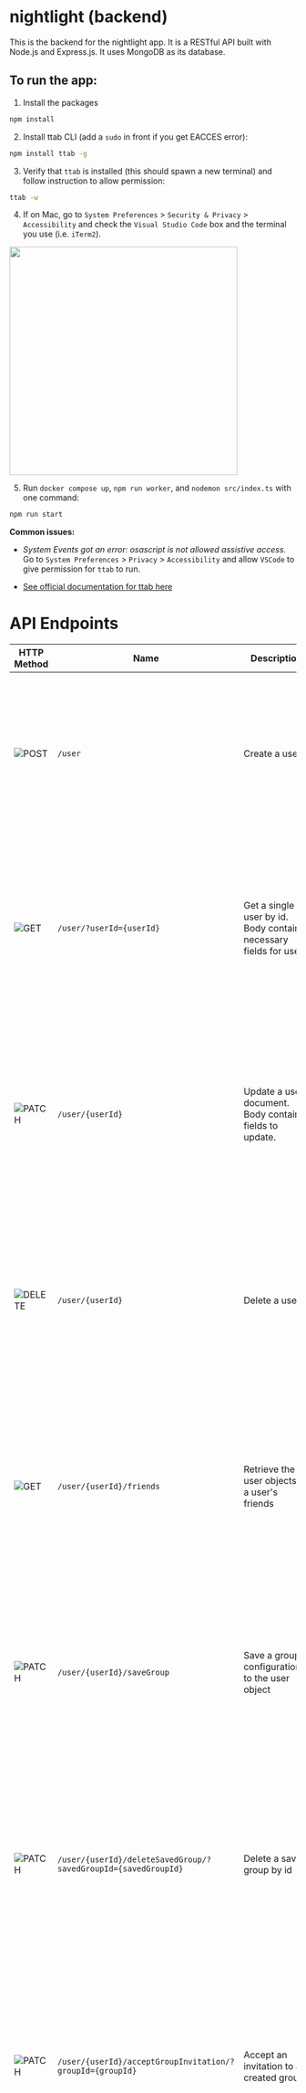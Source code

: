 # nightlight (backend)

This is the backend for the nightlight app. It is a RESTful API built with Node.js and Express.js. It uses MongoDB as its database.

## To run the app:

1. Install the packages

```zsh
npm install
```

2. Install ttab CLI (add a `sudo` in front if you get EACCES error):

```zsh
npm install ttab -g
```

3. Verify that `ttab` is installed (this should spawn a new terminal) and follow instruction to allow permission:

```zsh
ttab -w
```

4. If on Mac, go to `System Preferences` > `Security & Privacy` > `Accessibility` and check the `Visual Studio Code` box and the terminal you use (i.e. `iTerm2`).

<img width="400" src="https://i.imgur.com/mRiL3PJ.png">

5. Run `docker compose up`, `npm run worker`, and `nodemon src/index.ts` with one command:

```zsh
npm run start
```

**Common issues:**

- _System Events got an error: osascript is not allowed assistive access._
  Go to `System Preferences` > `Privacy` > `Accessibility` and allow `VSCode` to give permission for `ttab` to run.

- [See official documentation for ttab here](https://www.npmjs.com/package/ttab)

# API Endpoints

| HTTP Method                                               | Name                                                           | Description                                                                                                                                                                     | Parameters                                                                                                                                                                                                                                                                                               | Responses                                                                                                                                                                                                                                                    |
| --------------------------------------------------------- | -------------------------------------------------------------- | ------------------------------------------------------------------------------------------------------------------------------------------------------------------------------- | -------------------------------------------------------------------------------------------------------------------------------------------------------------------------------------------------------------------------------------------------------------------------------------------------------- | ------------------------------------------------------------------------------------------------------------------------------------------------------------------------------------------------------------------------------------------------------------ |
| ![POST](https://img.shields.io/badge/-POST-green)         | `/user`                                                        | Create a user.                                                                                                                                                                  | ...all user fields                                                                                                                                                                                                                                                                                       | [`201`] Successful user creation. <br> [`401`] Unauthorized. idk who u r. <br> [`403`] Forbidden. ik who u r...nice try ;).<br> [`404`] Bad request. <br> [`500`] Internal server error.                                                                     |
| ![GET](https://img.shields.io/badge/-GET-blue)            | `/user/?userId={userId}`                                       | Get a single user by id. Body contains necessary fields for user.                                                                                                               | `userId` (Object ID) - The MongoDB-generated UUID (`_id`) attached to the target user. (optional)                                                                                                                                                                                                        | [`200`] - Successful user retrieval. <br> [`400`] User not found. <br> [`401`] Unauthorized. idk who u r. <br> [`403`] Forbidden. ik who u r...nice try ;). <br> [`404`] - Bad Request <br> [`500`] Internal server error.                                   |
| ![PATCH](https://img.shields.io/badge/-PATCH-yellowgreen) | `/user/{userId}`                                               | Update a user document. Body contains fields to update.                                                                                                                         | `userId` (Object ID) - The MongoDB-generated UUID (`_id`) attached to the target user. <br><br> ...all new user fields.                                                                                                                                                                                  | [`200`] - Successful user update. <br> [`400`] User not found.<br> [`401`] Unauthorized. idk who u r. <br> [`403`] Forbidden. ik who u r...nice try ;). <br> [`404`] Bad request. <br> [`500`] Internal server error.                                        |
| ![DELETE](https://img.shields.io/badge/-DELETE-red)       | `/user/{userId}`                                               | Delete a user.                                                                                                                                                                  | `userId` (Object ID) - The MongoDB-generated UUID (`_id`) attached to the target user.                                                                                                                                                                                                                   | [`200`] - Successful user deletion. <br> [`400`] User not found. <br> [`401`] Unauthorized. idk who u r. <br> [`403`] Forbidden. ik who u r...nice try ;).<br> [`404`] Bad request. <br> [`500`] Internal server error.                                      |
| ![GET](https://img.shields.io/badge/-GET-blue)            | `/user/{userId}/friends`                                       | Retrieve the user objects of a user's friends                                                                                                                                   | `userId` (Object ID) - The MongoDB-generated UUID (`_id`) attached to the target user.                                                                                                                                                                                                                   | [`200`] - Successful user deletion. <br> [`400`] User not found. <br> [`401`] Unauthorized. idk who u r. <br> [`403`] Forbidden. ik who u r...nice try ;).<br> [`404`] Bad request. <br> [`500`] Internal server error.                                      |
| ![PATCH](https://img.shields.io/badge/-PATCH-yellowgreen) | `/user/{userId}/saveGroup`                                     | Save a group configuration to the user object                                                                                                                                   | `userId` (Object ID) - The MongoDB-generated UUID (`_id`) attached to the target user. <br><br> `body` (JSON) - The simplified data for the saved group `{ name: string, friends: ObjectId[] }`                                                                                                          | [`200`] - Successful user deletion. <br> [`400`] User not found. <br> [`401`] Unauthorized. idk who u r. <br> [`403`] Forbidden. ik who u r...nice try ;).<br> [`404`] Bad request. <br> [`500`] Internal server error.                                      |
| ![PATCH](https://img.shields.io/badge/-PATCH-yellowgreen) | `/user/{userId}/deleteSavedGroup/?savedGroupId={savedGroupId}` | Delete a saved group by id                                                                                                                                                      | `userId` (Object ID) - The MongoDB-generated UUID (`_id`) attached to the target user. <br><br> `savedGroupId` (Object ID) - The mongo UUID for the saved group                                                                                                                                          | [`200`] - Successful user deletion. <br> [`400`] User or saved group not found. <br> [`401`] Unauthorized. idk who u r. <br> [`403`] Forbidden. ik who u r...nice try ;).<br> [`404`] Bad request. <br> [`500`] Internal server error.                       |
| ![PATCH](https://img.shields.io/badge/-PATCH-yellowgreen) | `/user/{userId}/acceptGroupInvitation/?groupId={groupId}`      | Accept an invitation to a created group                                                                                                                                         | `userId` (Object ID) - The MongoDB-generated UUID (`_id`) attached to the target user. <br><br> `groupId` (Object ID) - The MongoDB-generated UUID (`_id`) attached to the target group.                                                                                                                 | [`200`] - Successful user deletion. <br> [`400`] User or group not found. <br> [`401`] Unauthorized. idk who u r. <br> [`403`] Forbidden. ik who u r...nice try ;).<br> [`404`] Bad request. <br> [`500`] Internal server error.                             |
| ![PATCH](https://img.shields.io/badge/-PATCH-yellowgreen) | `/user/{userId}/leaveGroup/?groupId={groupId}`                 | Leave the current group that the user is in                                                                                                                                     | `userId` (Object ID) - The MongoDB-generated UUID (`_id`) attached to the target user. <br><br> `groupId` (Object ID) - The MongoDB-generated UUID (`_id`) attached to the target group.                                                                                                                 | [`200`] - Successful user deletion. <br> [`400`] User or group not found. <br> [`401`] Unauthorized. idk who u r. <br> [`403`] Forbidden. ik who u r...nice try ;).<br> [`404`] Bad request. <br> [`500`] Internal server error.                             |
| ![PATCH](https://img.shields.io/badge/-PATCH-yellowgreen) | `/user/{userId}/requestFriend/?friendId={friendId}`            | Request a different user to be mutual friends                                                                                                                                   | `userId` (Object ID) - The MongoDB-generated UUID (`_id`) attached to the target user. <br><br> `friendId` (Object ID) - The MongoDB-generated UUID (`_id`) attached to the target friend user.                                                                                                          | [`200`] - Successful user deletion. <br> [`400`] User or friend not found. <br> [`401`] Unauthorized. idk who u r. <br> [`403`] Forbidden. ik who u r...nice try ;).<br> [`404`] Bad request. <br> [`500`] Internal server error.                            |
| ![PATCH](https://img.shields.io/badge/-PATCH-yellowgreen) | `/user/{userId}/acceptFriendRequest/?friendId={friendId}`      | Accept a friend request from a user to be mutual friends                                                                                                                        | `userId` (Object ID) - The MongoDB-generated UUID (`_id`) attached to the target user. <br><br> `friendId` (Object ID) - The MongoDB-generated UUID (`_id`) attached to the target friend user.                                                                                                          | [`200`] - Successful user deletion. <br> [`400`] User or friend not found. <br> [`401`] Unauthorized. idk who u r. <br> [`403`] Forbidden. ik who u r...nice try ;).<br> [`404`] Bad request. <br> [`500`] Internal server error.                            |
| ![PATCH](https://img.shields.io/badge/-PATCH-yellowgreen) | `/user/{userId}/declineFriendRequest/?friendId={friendId}`     | Decline a friend request from a user to be mutual friends                                                                                                                       | `userId` (Object ID) - The MongoDB-generated UUID (`_id`) attached to the target user. <br><br> `friendId` (Object ID) - The MongoDB-generated UUID (`_id`) attached to the target friend user.                                                                                                          | [`200`] - Successful user deletion. <br> [`400`] User or friend not found. <br> [`401`] Unauthorized. idk who u r. <br> [`403`] Forbidden. ik who u r...nice try ;).<br> [`404`] Bad request. <br> [`500`] Internal server error.                            |
| ![POST](https://img.shields.io/badge/-POST-green)         | `/group`                                                       | Create a group. Body should contain necessary field for group.                                                                                                                  | ...all group fields                                                                                                                                                                                                                                                                                      | [`201`] - Successful group creation. <br> [`404`] Bad request. <br> [`401`] Unauthorized. idk who u r. <br> [`403`] Forbidden. ik who u r...nice try ;). <br> [`500`] Internal server error.                                                                 |
| ![GET](https://img.shields.io/badge/-GET-blue)            | `/group/?groupId={groupId}`                                    | Get a single group by group id.                                                                                                                                                 | `groupId` (Object ID) - The MongoDB-generated UUID (`_id`) attached to the target group.                                                                                                                                                                                                                 | [`200`] - Successful group retrieval.<br> [`400`] - Group not found. <br> [`401`] Unauthorized. idk who u r. <br> [`403`] Forbidden. ik who u r...nice try ;). <br> [`404`] Bad request. <br> [`500`] Internal server error.                                 |
| ![PATCH](https://img.shields.io/badge/-PATCH-yellowgreen) | `/group/{groupId}`                                             | Replace a group document entirely.                                                                                                                                              | `groupId` (Object ID) - The MongoDB-generated UUID (`_id`) attached to the target group. <br><br> ...all new group fields.                                                                                                                                                                               | [`200`] - Successful group update.<br> [`400`] - Group not found. <br> [`401`] Unauthorized. idk who u r. <br> [`403`] Forbidden. ik who u r...nice try ;). <br> [`404`] Bad request. <br> [`500`] Internal server error.                                    |
| ![DELETE](https://img.shields.io/badge/-DELETE-red)       | `/group/{groupId}`                                             | Delete a group.                                                                                                                                                                 | `groupId` (Object ID) - The MongoDB-generated UUID (`_id`) attached to the target group.                                                                                                                                                                                                                 | [`200`] - Successful group deletion.<br> [`400`] - Group not found. <br> [`401`] Unauthorized. idk who u r. <br> [`403`] Forbidden. ik who u r...nice try ;). <br> [`404`] Bad request. <br> [`500`] Internal server error.                                  |
| ![POST](https://img.shields.io/badge/-POST-green)         | `/venue`                                                       | Create a venue. Should only be called for testing purposes. Body contains all necessary fields for venue.                                                                       | ...all venue fields                                                                                                                                                                                                                                                                                      | [`201`] - Successful venue creation. <br> [`404`] Bad request. <br> [`401`] Unauthorized. idk who u r. <br> [`403`] Forbidden. ik who u r...nice try ;). <br> [`500`] Internal server error.                                                                 |
| ![GET](https://img.shields.io/badge/-GET-blue)            | `/venue/?venueId={venueId}`                                    | Get a single venue by venue id.                                                                                                                                                 | `venueId` (Object ID) - The MongoDB-generated UUID (`_id`) attached to the target venue. (optional)                                                                                                                                                                                                      | [`200`] - Successful venue retrieval.<br> [`400`] - Venue not found. <br> [`401`] Unauthorized. idk who u r. <br> [`403`] Forbidden. ik who u r...nice try ;). <br> [`404`] Bad request. <br> [`500`] Internal server error.                                 |
| ![PATCH](https://img.shields.io/badge/-PATCH-yellowgreen) | `/venue/{venueId}`                                             | Update a venue document. Body should contain fields to be replaced. Do not use for any reaction logic. (NOT IMPLEMENTED YET)                                                    | `venueId` (Object ID) - The MongoDB-generated UUID (`_id`) attached to the target venue. <br><br> ...all new venue feilds.                                                                                                                                                                               | [`200`] - Successful venue update.<br> [`400`] - Venue not found. <br> [`401`] Unauthorized. idk who u r. <br> [`403`] Forbidden. ik who u r...nice try ;). <br> [`404`] Bad request. <br> [`500`] Internal server error.                                    |
| ![DELETE](https://img.shields.io/badge/-DELETE-red)       | `/venue/{venueId}`                                             | Delete a venue by venue id.                                                                                                                                                     | `venueId` (Object ID) - The MongoDB-generated UUID (`_id`) attached to the target venue.                                                                                                                                                                                                                 | [`200`] - Successful venue deletion.<br> [`400`] - Venue not found. <br> [`401`] Unauthorized. idk who u r. <br> [`403`] Forbidden. ik who u r...nice try ;).<br> [`404`] Bad request. <br> [`404`] - Venue not found. <br> [`500`] Internal server error.   |
| ![POST](https://img.shields.io/badge/-POST-green)         | `/venue/{venueId}/reaction`                                    | Create a new reaction on a venue by venue id. Body should contain necessary fields for reaction.                                                                                | `venueId` (Object ID) - The MongoDB-generated UUID (`_id`) attached to the target venue. <br><br> ...all reaction fields                                                                                                                                                                                 | [`201`] - Successful venue creation.<br> [`400`] - Venue not found. <br> [`401`] Unauthorized. idk who u r. <br> [`403`] Forbidden. ik who u r...nice try ;).<br> [`404`] Bad request. <br> [`500`] Internal server error.                                   |
| ![DELETE](https://img.shields.io/badge/-DELETE-red)       | `/venue/{venueId}/reaction/?userId={userId}&emoji={emoji}`     | Delete a reaction for a specific venue id made a specific user id. Body should only contain emoji to be deleted since user can only have one reaction for each emoji per venue. | `userId` (Object ID) - The MongoDB-generated UUID (`_id`) attached to the target user (query param). <br><br> `venueId` (Object ID) - The MongoDB-generated UUID (`_id`) attached to the target venue. <br><br> `emoji` (string) - The string representation of the emoji of the reaction to be deleted. | [`201`] - Successful venue creation.<br> [`400`] - Venue not found.<br> [`400`] - Reaction not found. <br> [`401`] Unauthorized. idk who u r. <br> [`403`] Forbidden. ik who u r...nice try ;).<br> [`404`] Bad request. <br> [`500`] Internal server error. |

# Models

## User

```json
{
    "_id": mongoose.Types.ObjectId,
    "firebaseUid": string,
    "imgUrlProfileSmall": string,
    "imgUrlProfileLarge": string,
    "imgUrlCover": string,
    "firstName": string,
    "lastName": string,
    "email": string,
    "phone": string,
    "birthday": Date,
    "currentGroup": mongoose.Types.ObjectId | undefined,
    "friends": mongoose.Types.ObjectId[],
    "friendRequests": mongoose.Types.ObjectId[],
    "lastActive?": {
        "location": {
        "latitude": Number,
        "longitude": Number,
        },
        "time": Date,
    },
    "savedGroups": [{
        "name": String,
        "users": mongoose.Types.ObjectId[],
    }],
}
```

## Group

```json
{
    "_id": mongoose.Types.ObjectId,
    "name": String,
    "members": mongoose.Types.ObjectId[],
    "invitedMembers": mongoose.Types.ObjectId[],
    "expectedDestination": {
        "latitude": Number,
        "longitide": Number,
    },
    "creationDatetime": Date,
    "expirationDatetime": Date,
}
```

## Venue

```json
{
    "_id": mongoose.Types.ObjectId,
    "address": String,
    "location": String,
    "reactions": [{
        userId: String,
        emoji: String,
        date: Date
    }]
}
```

# Worker

**Queue setup:** When the REST server is started it also creates the queue using the queue.setup.ts file with a specific name (nightlight-queue). The queue assumes the presence of a redis container running on port 6379. To add to the queue we use jobs.

**Jobs:** Jobs are how the REST server adds to the queue. In jobs.ts we have a function called addGroupExpireJob which takes in the groupId to be added to the queue and a specified delay in milliseconds. We add the job to the queue with a job name (string), the job data (a type and the groupId) and the delay. There is an interface for the Job for extra type checking.

**Worker Setup:** The worker is a seperate node process in the same codebase that is run in parallel to the REST server, also assuming the presence of a redis container at port 6379. The worker's only function is to intently stare at the redis queue (which was marked by the name setup in the queue.setup.ts) and to emit actions when the queue items pop out of the queue. When setting up the worker in workers.setup.ts, we have to connect to mongo again since this is a seperate process. The worker handler function takes the job and decides what to do with that job based off of the type (string) in the job.

**Workers:** The worker functions in worker.ts do the actions based on the jobs popped off the queue. In this case we are deleting the group from mongo. Since the mongo model exists within the same codebase as both the worker and the REST server, we do not have to duplicate the code despite the worker being a seperate node process.

**Tests:** In group.controller.test.ts at the end of the first describe block you can see that we get the group (which should be successful) and delay the tests for 5000 milliseconds. When we get the group again it should not exist since the delay in the queue was set to 3000 milliseconds in the createGroup function in group.controller.ts. We'll have to modify this in the future to do the actual delay.

## TODO

- Delete user ✅
- Update venue ✅
- Save group post ✅
- Save group delete ✅
- Refactor user for group invitations ✅
- Invite member to group post ✅
- Invite member group delete ✅
- Accept invitation to group patch ✅
- Delete user from group (leave group) TODO
- Get venues (with pagination - get 10 at a time) ✅
- Refactor for receivedFriendRequests ✅
- Send friend request (post) ✅
- Accept friend request (post) ✅
- Upload profile image (use queue)
- Replace profile image (use queue)
- Delete profile image (use queue)
- Upload cover image (use queue)
- Replace cover image (use queue)
- Delete cover image (use queue)
- Reaction expire ✅
- Group expire ✅
- Notifications 💀 (use queue)
